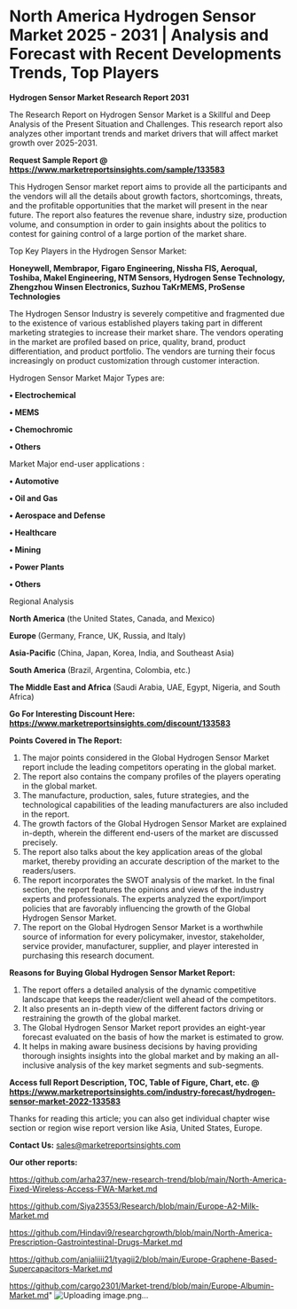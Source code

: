 # North America Hydrogen Sensor Market 2025 - 2031 | Analysis and Forecast with Recent Developments Trends, Top Players

<strong>Hydrogen Sensor Market Research Report 2031</strong>

The Research Report on Hydrogen Sensor Market is a Skillful and Deep Analysis of the Present Situation and Challenges. This research report also analyzes other important trends and market drivers that will affect market growth over 2025-2031.

<strong>Request Sample Report @ <a href=https://www.marketreportsinsights.com/sample/133583>https://www.marketreportsinsights.com/sample/133583</a></strong>

This Hydrogen Sensor market report aims to provide all the participants and the vendors will all the details about growth factors, shortcomings, threats, and the profitable opportunities that the market will present in the near future. The report also features the revenue share, industry size, production volume, and consumption in order to gain insights about the politics to contest for gaining control of a large portion of the market share.

Top Key Players in the Hydrogen Sensor Market:

<strong>Honeywell, Membrapor, Figaro Engineering, Nissha FIS, Aeroqual, Toshiba, Makel Engineering, NTM Sensors, Hydrogen Sense Technology, Zhengzhou Winsen Electronics, Suzhou TaKrMEMS, ProSense Technologies</strong>

The Hydrogen Sensor Industry is severely competitive and fragmented due to the existence of various established players taking part in different marketing strategies to increase their market share. The vendors operating in the market are profiled based on price, quality, brand, product differentiation, and product portfolio. The vendors are turning their focus increasingly on product customization through customer interaction.

Hydrogen Sensor Market Major Types are:

<strong>• Electrochemical

• MEMS

• Chemochromic

• Others</strong>

Market Major end-user applications :

<strong>• Automotive

• Oil and Gas

• Aerospace and Defense

• Healthcare

• Mining

• Power Plants

• Others</strong>

Regional Analysis

</u><strong><b>North America</b></strong> (the United States, Canada, and Mexico)

<strong><b>Europe </b></strong>(Germany, France, UK, Russia, and Italy)

<strong><b>Asia-Pacific</b></strong> (China, Japan, Korea, India, and Southeast Asia)

<strong><b>South America</b></strong> (Brazil, Argentina, Colombia, etc.)

<strong><b>The Middle East and Africa</b></strong> (Saudi Arabia, UAE, Egypt, Nigeria, and South Africa)

<strong>Go For Interesting Discount Here: <a href=https://www.marketreportsinsights.com/discount/133583>https://www.marketreportsinsights.com/discount/133583</a></strong>

<strong>Points Covered in The Report:</strong>
<ol>
  <li>The major points considered in the Global Hydrogen Sensor Market report include the leading competitors operating in the global market.</li>
  <li>The report also contains the company profiles of the players operating in the global market.</li>
  <li>The manufacture, production, sales, future strategies, and the technological capabilities of the leading manufacturers are also included in the report.</li>
  <li>The growth factors of the Global Hydrogen Sensor Market are explained in-depth, wherein the different end-users of the market are discussed precisely.</li>
  <li>The report also talks about the key application areas of the global market, thereby providing an accurate description of the market to the readers/users.</li>
  <li>The report incorporates the SWOT analysis of the market. In the final section, the report features the opinions and views of the industry experts and professionals. The experts analyzed the export/import policies that are favorably influencing the growth of the Global Hydrogen Sensor Market.</li>
  <li>The report on the Global Hydrogen Sensor Market is a worthwhile source of information for every policymaker, investor, stakeholder, service provider, manufacturer, supplier, and player interested in purchasing this research document.</li>
</ol>
<strong>Reasons for Buying Global Hydrogen Sensor Market Report:</strong>

<ol>
  <li>The report offers a detailed analysis of the dynamic competitive landscape that keeps the reader/client well ahead of the competitors.</li>
  <li>It also presents an in-depth view of the different factors driving or restraining the growth of the global market.</li>
  <li>The Global Hydrogen Sensor Market report provides an eight-year forecast evaluated on the basis of how the market is estimated to grow.</li>
  <li>It helps in making aware business decisions by having providing thorough insights insights into the global market and by making an all-inclusive analysis of the key market segments and sub-segments.</li>
</ol>
<strong>Access full Report Description, TOC, Table of Figure, Chart, etc. @ <a href=https://www.marketreportsinsights.com/industry-forecast/hydrogen-sensor-market-2022-133583>https://www.marketreportsinsights.com/industry-forecast/hydrogen-sensor-market-2022-133583</a></strong>


Thanks for reading this article; you can also get individual chapter wise section or region wise report version like Asia, United States, Europe.

<strong>Contact Us:</strong>
sales@marketreportsinsights.com

<strong>Our other reports:</strong>

<a href=https://github.com/arha237/new-research-trend/blob/main/North-America-Fixed-Wireless-Access-FWA-Market.md>https://github.com/arha237/new-research-trend/blob/main/North-America-Fixed-Wireless-Access-FWA-Market.md</a>

<a href=https://github.com/Siya23553/Research/blob/main/Europe-A2-Milk-Market.md>https://github.com/Siya23553/Research/blob/main/Europe-A2-Milk-Market.md</a>

<a href=https://github.com/Hindavi9/researchgrowth/blob/main/North-America-Prescription-Gastrointestinal-Drugs-Market.md>https://github.com/Hindavi9/researchgrowth/blob/main/North-America-Prescription-Gastrointestinal-Drugs-Market.md</a>

<a href=https://github.com/anjaliiii21/tyagii2/blob/main/Europe-Graphene-Based-Supercapacitors-Market.md>https://github.com/anjaliiii21/tyagii2/blob/main/Europe-Graphene-Based-Supercapacitors-Market.md</a>

<a href=https://github.com/cargo2301/Market-trend/blob/main/Europe-Albumin-Market.md>https://github.com/cargo2301/Market-trend/blob/main/Europe-Albumin-Market.md</a>"
![Uploading image.png…]()
